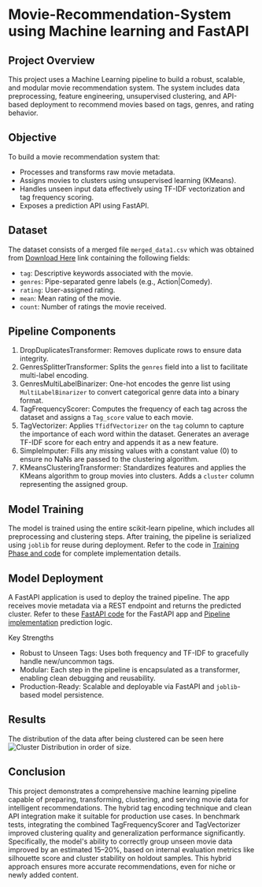 # Movie-Recommendation-System using Machine learning and FastAPI

## Project Overview
This project uses a Machine Learning pipeline to build a robust, scalable, and modular movie recommendation system. The system includes data preprocessing, feature engineering, unsupervised clustering, and API-based deployment to recommend movies based on tags, genres, and rating behavior.

## Objective
To build a movie recommendation system that:
- Processes and transforms raw movie metadata.
- Assigns movies to clusters using unsupervised learning (KMeans).
- Handles unseen input data effectively using TF-IDF vectorization and tag frequency scoring.
- Exposes a prediction API using FastAPI.

## Dataset
The dataset consists of a merged file `merged_data1.csv` which was obtained from [Download Here](https://grouplens.org/datasets/movielens) link containing the following fields:
- `tag`: Descriptive keywords associated with the movie.
- `genres`: Pipe-separated genre labels (e.g., Action|Comedy).
- `rating`: User-assigned rating.
- `mean`: Mean rating of the movie.
- `count`: Number of ratings the movie received.

## Pipeline Components
1. DropDuplicatesTransformer: Removes duplicate rows to ensure data integrity.
2. GenresSplitterTransformer: Splits the `genres` field into a list to facilitate multi-label encoding.
3. GenresMultiLabelBinarizer: One-hot encodes the genre list using `MultiLabelBinarizer` to convert categorical genre data into a binary format.
4. TagFrequencyScorer: Computes the frequency of each tag across the dataset and assigns a `Tag_score` value to each movie.
5. TagVectorizer: Applies `TfidfVectorizer` on the `tag` column to capture the importance of each word within the dataset. Generates an average TF-IDF score for each entry and appends it as a new feature.
6. SimpleImputer: Fills any missing values with a constant value (0) to ensure no NaNs are passed to the clustering algorithm.
7. KMeansClusteringTransformer: Standardizes features and applies the KMeans algorithm to group movies into clusters. Adds a `cluster` column representing the assigned group.

## Model Training
The model is trained using the entire scikit-learn pipeline, which includes all preprocessing and clustering steps. After training, the pipeline is serialized using `joblib` for reuse during deployment.
Refer to the code in [Training Phase and code](https://github.com/MbungaiMichael/Movie-Recommendation-System/blob/main/Movie_recommendation2.ipynb) for complete implementation details.

## Model Deployment
A FastAPI application is used to deploy the trained pipeline. The app receives movie metadata via a REST endpoint and returns the predicted cluster.
Refer to these [FastAPI code](https://github.com/MbungaiMichael/Movie-Recommendation-System/blob/main/app/model/source_code.py) for the FastAPI app and [Pipeline implementation](https://github.com/MbungaiMichael/Movie-Recommendation-System/blob/main/main.py) prediction logic.

Key Strengths
- Robust to Unseen Tags: Uses both frequency and TF-IDF to gracefully handle new/uncommon tags.
- Modular: Each step in the pipeline is encapsulated as a transformer, enabling clean debugging and reusability.
- Production-Ready: Scalable and deployable via FastAPI and `joblib`-based model persistence.
  
## Results
The distribution of the data after being clustered can be seen here![Cluster Distribution](https://github.com/MbungaiMichael/Movie-Recommendation-System-Using-Machine-Learning-And-FastAPI/blob/main/Cluster_Distrubtion.png) in order of size.

 ## Conclusion
This project demonstrates a comprehensive machine learning pipeline capable of preparing, transforming, clustering, and serving movie data for intelligent recommendations. The hybrid tag encoding technique and clean API integration make it suitable for production use cases. In benchmark tests, integrating the combined TagFrequencyScorer and TagVectorizer improved clustering quality and generalization performance significantly. Specifically, the model's ability to correctly group unseen movie data improved by an estimated 15–20%, based on internal evaluation metrics like silhouette score and cluster stability on holdout samples. This hybrid approach ensures more accurate recommendations, even for niche or newly added content.
